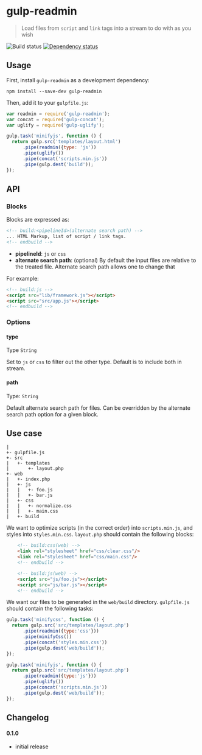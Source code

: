 # gulp-readmin
> Load files from `script` and `link` tags into a stream to do with as you wish

![Build status](https://travis-ci.org/tamlyn/gulp-readmin.svg?branch=master) [![Dependency status](https://david-dm.org/tamlyn/gulp-readmin.svg)](https://david-dm.org/tamlyn/gulp-readmin)

## Usage

First, install `gulp-readmin` as a development dependency:

```shell
npm install --save-dev gulp-readmin
```

Then, add it to your `gulpfile.js`:

```javascript
var readmin = require('gulp-readmin');
var concat = require('gulp-concat');
var uglify = require('gulp-uglify');

gulp.task('minifyjs', function () {
  return gulp.src('templates/layout.html')
      .pipe(readmin({type: 'js'))
      .pipe(uglify())
      .pipe(concat('scripts.min.js'))
      .pipe(gulp.dest('build'));
});
```

## API

### Blocks
Blocks are expressed as:

```html
<!-- build:<pipelineId>(alternate search path) -->
... HTML Markup, list of script / link tags.
<!-- endbuild -->
```

- **pipelineId**: `js` or `css`
- **alternate search path**: (optional) By default the input files are relative to the treated file. Alternate search path allows one to change that

For example:

```html
<!-- build:js -->
<script src="lib/framework.js"></script>
<script src="src/app.js"></script>
<!-- endbuild -->
```

### Options

#### type
Type `String`

Set to `js` or `css` to filter out the other type. Default is to include both in stream.

#### path
Type: `String`

Default alternate search path for files. Can be overridden by the alternate search path option for a given block.

## Use case

```
|
+- gulpfile.js
+- src
|   +- templates
|       +- layout.php
+- web
|   +- index.php
|   +- js
|   |   +- foo.js
|   |   +- bar.js
|   +- css
|   |   +- normalize.css
|   |   +- main.css
|   +- build
```

We want to optimize scripts (in the correct order) into `scripts.min.js`, and styles into `styles.min.css`. `layout.php` should contain the following blocks:

```html
    <!-- build:css(web) -->
    <link rel="stylesheet" href="css/clear.css"/>
    <link rel="stylesheet" href="css/main.css"/>
    <!-- endbuild -->

    <!-- build:js(web) -->
    <script src="js/foo.js"></script>
    <script src="js/bar.js"></script>
    <!-- endbuild -->
```

We want our files to be generated in the `web/build` directory. `gulpfile.js` should contain the following tasks:

```javascript
gulp.task('minifycss', function () {
  return gulp.src('src/templates/layout.php')
      .pipe(readmin({type:'css'}))
      .pipe(minifyCss())
      .pipe(concat('styles.min.css'))
      .pipe(gulp.dest('web/build'));
});

gulp.task('minifyjs', function () {
  return gulp.src('src/templates/layout.php')
      .pipe(readmin({type:'js'}))
      .pipe(uglify())
      .pipe(concat('scripts.min.js'))
      .pipe(gulp.dest('web/build'));
});
```


## Changelog

#### 0.1.0
- initial release
